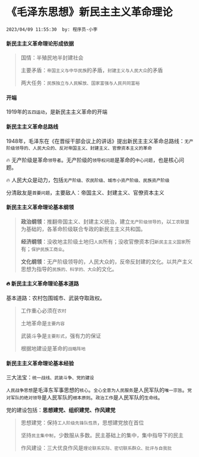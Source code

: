 # 《毛泽东思想》新民主主义革命理论

`2023/04/09 11:55:30  by: 程序员·小李`

#### 新民主主义革命理论形成依据

> 国情：半殖民地半封建社会
>
> 主要矛盾：`帝国主义与中华民族`的矛盾，`封建主义与人民大众`的矛盾
>
> 两大任务：`民族独立与人民解放、国家富强与人民共同富裕`


#### 开端

1919年的`五四运动`，是新民主主义革命的开端


#### 新民主主义革命总路线

1948年，毛泽东在《在晋绥干部会议上的讲话》提出新民主主义革命总路线：`无产阶级领导的、人民大众的、反对帝国主义、封建主义、官僚资本主义的革命`

🔥 无产阶级是革命`领导者`。无产阶级的`领导权问题`是革命的`中心问题`，也是核心问题。

🔥 人民大众是动力，包括`无产阶级、农民阶级、城市小资产阶级、民族资产阶级`

分清敌友是`首要问题`，主要敌人：帝国主义、封建主义、官僚资本主义


#### 新民主主义革命理论基本纲领

> **政治纲领**：推翻帝国主义、封建主义统治，建立`无产阶级领导的`，以`工农联盟`为基础的，各革命阶级联合专政的新民主主义共和国。
>
> **经济纲领**：没收地主阶级土地归`人民`所有；没收官僚资本归`新民主主义国家`所有；`保护民族工商业`。
>
> **文化纲领**：无产阶级领导的，人民大众的，反帝反封建的文化。以共产主义思想为指导的`民族的、科学的、大众`的文化。


#### 🔥 新民主主义革命理论基本道路

基本道路：农村包围城市、武装夺取政权。

> 工作重心必须在`农村`
>
> 土地革命是`主要内容`
>
> 武装斗争是`主要形式`，强有力的保证
>
> 根据地建设是革命的`战略阵地`


#### 新民主主义革命理论基本经验

三大法宝：`统一战线、武装斗争、党的建设`

`人民战争思想`是毛泽东军事思想的`核心`。`全心全意为人民服务`是人民军队的`唯一宗旨`。`党对军队的绝对领导`是人民军队的`根本原则`。`政治工作`是人民军队的`生命线`。

党的建设包括：**思想建党、组织建党、作风建党**
> 思想建党：保持`工人阶级先锋队性质`，思想建党放在首位
>
> 坚持`民主集中制`，少数服从多数。民主基础上的集中，集中指导下的民主
>
> 作风建设：三大优良作风是`理论联系实际、密切联系群众、批评与自我批`
